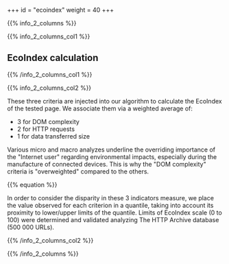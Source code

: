 +++
id = "ecoindex"
weight = 40
+++

{{% info_2_columns %}}

{{% info_2_columns_col1 %}}

## EcoIndex calculation

{{% /info_2_columns_col1 %}}

{{% info_2_columns_col2 %}}

These three criteria are injected into our algorithm to calculate the EcoIndex of the tested page. We associate them via a weighted average of:

- 3 for DOM complexity
- 2 for HTTP requests
- 1 for data transferred size

Various micro and macro analyzes underline the overriding importance of the "Internet user" regarding environmental impacts, especially during the manufacture of connected devices. This is why the "DOM complexity" criteria is "overweighted" compared to the others.

{{% equation %}}

In order to consider the disparity in these 3 indicators measure, we place the value observed for each criterion in a quantile, taking into account its proximity to lower/upper limits of the quantile. Limits of EcoIndex scale (0 to 100) were determined and validated analyzing The HTTP Archive database (500 000 URLs).

{{% /info_2_columns_col2 %}}

{{% /info_2_columns %}}
